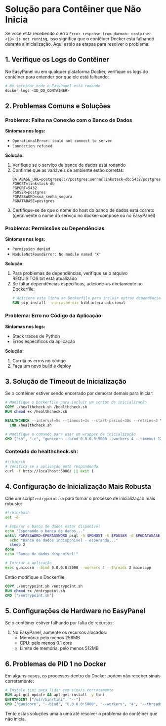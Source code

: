 # Solução para Contêiner que Não Inicia

Se você está recebendo o erro `Error response from daemon: container <ID> is not running`, isso significa que o contêiner Docker está falhando durante a inicialização. Aqui estão as etapas para resolver o problema:

## 1. Verifique os Logs do Contêiner

No EasyPanel ou em qualquer plataforma Docker, verifique os logs do contêiner para entender por que ele está falhando:

```bash
# No servidor onde o EasyPanel está rodando
docker logs <ID_DO_CONTAINER>
```

## 2. Problemas Comuns e Soluções

### Problema: Falha na Conexão com o Banco de Dados

**Sintomas nos logs:**
- `OperationalError: could not connect to server`
- `Connection refused`

**Solução:**
1. Verifique se o serviço de banco de dados está rodando
2. Confirme que as variáveis de ambiente estão corretas:
   ```
   DATABASE_URL=postgresql://postgres:senha@linkstack-db:5432/postgres
   PGHOST=linkstack-db
   PGPORT=5432
   PGUSER=postgres
   PGPASSWORD=sua_senha_segura
   PGDATABASE=postgres
   ```
3. Certifique-se de que o nome do host do banco de dados está correto (geralmente o nome do serviço no docker-compose ou no EasyPanel)

### Problema: Permissões ou Dependências

**Sintomas nos logs:**
- `Permission denied`
- `ModuleNotFoundError: No module named 'X'`

**Solução:**
1. Para problemas de dependências, verifique se o arquivo REQUISITOS.txt está atualizado
2. Se faltar dependências específicas, adicione-as diretamente no Dockerfile:
   ```dockerfile
   # Adicione esta linha ao Dockerfile para incluir outras dependências
   RUN pip install --no-cache-dir biblioteca-adicional
   ```

### Problema: Erro no Código da Aplicação

**Sintomas nos logs:**
- Stack traces de Python
- Erros específicos da aplicação

**Solução:**
1. Corrija os erros no código
2. Faça um novo build e deploy

## 3. Solução de Timeout de Inicialização

Se o contêiner estiver sendo encerrado por demorar demais para iniciar:

```dockerfile
# Modifique o Dockerfile para incluir um script de inicialização
COPY ./healthcheck.sh /healthcheck.sh
RUN chmod +x /healthcheck.sh

HEALTHCHECK --interval=5s --timeout=3s --start-period=30s --retries=3 \
  CMD /healthcheck.sh

# Modifique o comando para usar um wrapper de inicialização
CMD ["sh", "-c", "gunicorn --bind 0.0.0.0:5000 --workers 4 --timeout 120 --graceful-timeout 30 main:app"]
```

### Conteúdo do healthcheck.sh:
```bash
#!/bin/sh
# Verifica se a aplicação está respondendo
curl -f http://localhost:5000/ || exit 1
```

## 4. Configuração de Inicialização Mais Robusta

Crie um script `entrypoint.sh` para tornar o processo de inicialização mais robusto:

```bash
#!/bin/bash
set -e

# Esperar o banco de dados estar disponível
echo "Esperando o banco de dados..."
until PGPASSWORD=$PGPASSWORD psql -h $PGHOST -U $PGUSER -d $PGDATABASE -c '\q'; do
  echo "Banco de dados indisponível - esperando..."
  sleep 2
done
echo "Banco de dados disponível!"

# Iniciar a aplicação
exec gunicorn --bind 0.0.0.0:5000 --workers 4 --threads 2 main:app
```

Então modifique o Dockerfile:

```dockerfile
COPY ./entrypoint.sh /entrypoint.sh
RUN chmod +x /entrypoint.sh
CMD ["/entrypoint.sh"]
```

## 5. Configurações de Hardware no EasyPanel

Se o contêiner estiver falhando por falta de recursos:

1. No EasyPanel, aumente os recursos alocados:
   - Memória: pelo menos 256MB
   - CPU: pelo menos 0.1 core
   - Limite de memória: pelo menos 512MB

## 6. Problemas de PID 1 no Docker

Em alguns casos, os processos dentro do Docker podem não receber sinais corretamente:

```dockerfile
# Instale tini para lidar com sinais corretamente
RUN apt-get update && apt-get install -y tini
ENTRYPOINT ["/usr/bin/tini", "--"]
CMD ["gunicorn", "--bind", "0.0.0.0:5000", "--workers", "4", "--threads", "2", "main:app"]
```

Tente estas soluções uma a uma até resolver o problema do contêiner que não inicia.